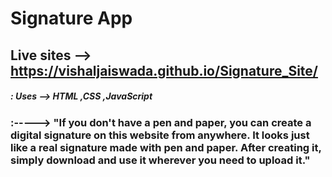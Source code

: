 ﻿# Signature App
  ## Live sites -->   https://vishaljaiswada.github.io/Signature_Site/
#####  : Uses --> HTML ,CSS ,JavaScript
###  :-----> "If you don't have a pen and paper, you can create a digital signature on this website from anywhere. It looks just like a real signature made with pen and paper. After creating it, simply download and use it wherever you need to upload it."
